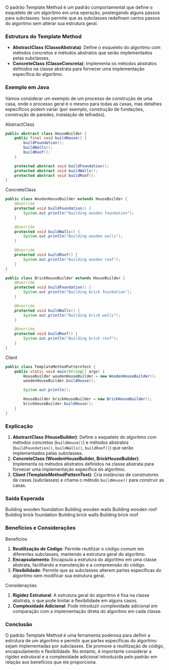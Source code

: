 O padrão Template Method é um padrão comportamental que define o esqueleto de um algoritmo em uma operação, postergando alguns passos para subclasses. Isso permite que as subclasses redefinam certos passos do algoritmo sem alterar sua estrutura geral.

### Estrutura do Template Method

- **AbstractClass (ClasseAbstrata)**: Define o esqueleto do algoritmo com métodos concretos e métodos abstratos que serão implementados pelas subclasses.
- **ConcreteClass (ClasseConcreta)**: Implementa os métodos abstratos definidos na classe abstrata para fornecer uma implementação específica do algoritmo.

### Exemplo em Java

Vamos considerar um exemplo de um processo de construção de uma casa, onde o processo geral é o mesmo para todas as casas, mas detalhes específicos podem variar (por exemplo, construção de fundações, construção de paredes, instalação de telhados).

AbstractClass

```java
public abstract class HouseBuilder {
    public final void buildHouse() {
        buildFoundation();
        buildWalls();
        buildRoof();
    }

    protected abstract void buildFoundation();
    protected abstract void buildWalls();
    protected abstract void buildRoof();
}

```

ConcreteClass

```java
public class WoodenHouseBuilder extends HouseBuilder {
    @Override
    protected void buildFoundation() {
        System.out.println("Building wooden foundation");
    }

    @Override
    protected void buildWalls() {
        System.out.println("Building wooden walls");
    }

    @Override
    protected void buildRoof() {
        System.out.println("Building wooden roof");
    }
}

public class BrickHouseBuilder extends HouseBuilder {
    @Override
    protected void buildFoundation() {
        System.out.println("Building brick foundation");
    }

    @Override
    protected void buildWalls() {
        System.out.println("Building brick walls");
    }

    @Override
    protected void buildRoof() {
        System.out.println("Building brick roof");
    }
}

```

Client

```java
public class TemplateMethodPatternTest {
    public static void main(String[] args) {
        HouseBuilder woodenHouseBuilder = new WoodenHouseBuilder();
        woodenHouseBuilder.buildHouse();

        System.out.println();

        HouseBuilder brickHouseBuilder = new BrickHouseBuilder();
        brickHouseBuilder.buildHouse();
    }
}

```

### Explicação

1. **AbstractClass (HouseBuilder)**: Define o esqueleto do algoritmo com métodos concretos (`buildHouse()`) e métodos abstratos (`buildFoundation()`, `buildWalls()`, `buildRoof()`) que serão implementados pelas subclasses.
2. **ConcreteClass (WoodenHouseBuilder, BrickHouseBuilder)**: Implementa os métodos abstratos definidos na classe abstrata para fornecer uma implementação específica do algoritmo.
3. **Client (TemplateMethodPatternTest)**: Cria instâncias de construtores de casas (subclasses) e chama o método `buildHouse()` para construir as casas.

### Saída Esperada

Building wooden foundation Building wooden walls Building wooden roof Building brick foundation Building brick walls Building brick roof

### Benefícios e Considerações

Benefícios

1. **Reutilização de Código**: Permite reutilizar o código comum em diferentes subclasses, mantendo a estrutura geral do algoritmo.
2. **Encapsulamento**: Encapsula a estrutura do algoritmo em uma classe abstrata, facilitando a manutenção e a compreensão do código.
3. **Flexibilidade**: Permite que as subclasses alterem partes específicas do algoritmo sem modificar sua estrutura geral.

Considerações

1. **Rigidez Estrutural**: A estrutura geral do algoritmo é fixa na classe abstrata, o que pode limitar a flexibilidade em alguns casos.
2. **Complexidade Adicional**: Pode introduzir complexidade adicional em comparação com a implementação direta do algoritmo em cada classe.

### Conclusão

O padrão Template Method é uma ferramenta poderosa para definir a estrutura de um algoritmo e permitir que partes específicas do algoritmo sejam implementadas por subclasses. Ele promove a reutilização de código, encapsulamento e flexibilidade. No entanto, é importante considerar a rigidez estrutural e a complexidade adicional introduzida pelo padrão em relação aos benefícios que ele proporciona.